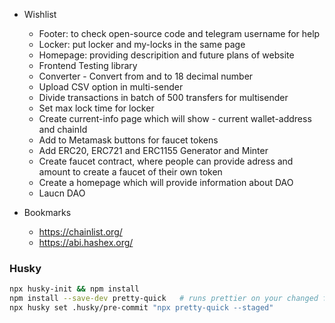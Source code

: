 - Wishlist

  - Footer: to check open-source code and telegram username for help
  - Locker: put locker and my-locks in the same page
  - Homepage: providing descripition and future plans of website
  - Frontend Testing library
  - Converter - Convert from and to 18 decimal number
  - Upload CSV option in multi-sender
  - Divide transactions in batch of 500 transfers for multisender
  - Set max lock time for locker
  - Create current-info page which will show - current wallet-address and chainId
  - Add to Metamask buttons for faucet tokens
  - Add ERC20, ERC721 and ERC1155 Generator and Minter
  - Create faucet contract, where people can provide adress and amount to create a faucet of their own token
  - Create a homepage which will provide information about DAO
  - Laucn DAO

- Bookmarks
  - https://chainlist.org/
  - https://abi.hashex.org/

### Husky

```bash
npx husky-init && npm install
npm install --save-dev pretty-quick   # runs prettier on your changed files
npx husky set .husky/pre-commit "npx pretty-quick --staged"
```
